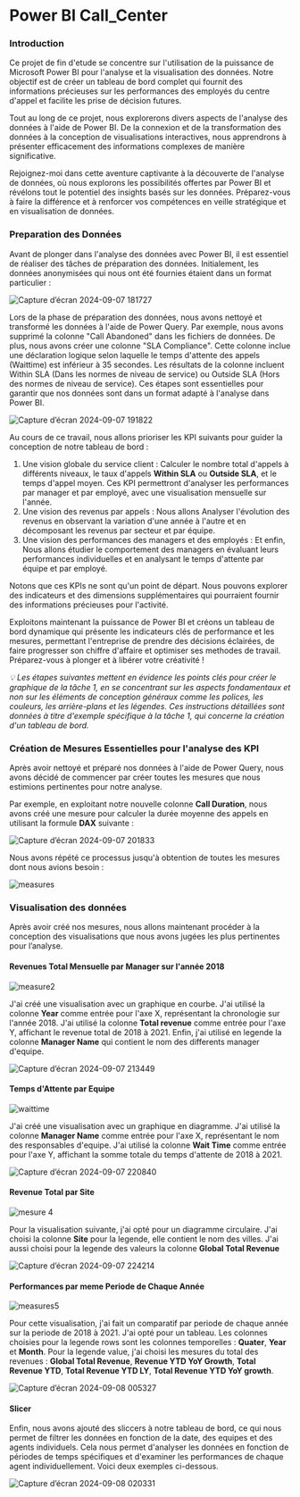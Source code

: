 # Power BI Call_Center
###  Introduction
Ce projet de fin d'etude se concentre sur l'utilisation de la puissance de Microsoft Power BI pour l'analyse et la visualisation des données. Notre objectif est de créer un tableau de bord complet qui fournit des informations précieuses sur les performances des employés du centre d'appel et facilite les prise de décision futures.

Tout au long de ce projet, nous explorerons divers aspects de l'analyse des données à l'aide de Power BI. De la connexion et de la transformation des données à la conception de visualisations interactives, nous apprendrons à présenter efficacement des informations complexes de manière significative.


Rejoignez-moi dans cette aventure captivante à la découverte de l'analyse de données, où nous explorons les possibilités offertes par Power BI et révélons tout le potentiel des insights basés sur les données. Préparez-vous à faire la différence et à renforcer vos compétences en veille stratégique et en visualisation de données.

### Preparation des Données
Avant de plonger dans l'analyse des données avec Power BI, il est essentiel de réaliser des tâches de préparation des données. Initialement, les données anonymisées qui nous ont été fournies étaient dans un format particulier :

![Capture d’écran 2024-09-07 181727](https://github.com/user-attachments/assets/b2cb2294-a54b-43da-bc24-c899f717d58f)

Lors de la phase de préparation des données, nous avons nettoyé et transformé les données à l'aide de Power Query. Par exemple, nous avons supprimé la colonne "Call Abandoned" dans les fichiers de données. De plus, nous avons créer une colonne "SLA Compliance". Cette colonne inclue une déclaration logique selon laquelle le temps d'attente des appels (Waittime) est inférieur à 35 secondes. Les résultats de la colonne incluent Within SLA (Dans les normes de niveau de service) ou Outside SLA (Hors des normes de niveau de service). Ces étapes sont essentielles pour garantir que nos données sont dans un format adapté à l'analyse dans Power BI.

![Capture d’écran 2024-09-07 191822](https://github.com/user-attachments/assets/8f829192-e9fb-4d92-9fcf-8655ae96e4e1)

Au cours de ce travail, nous allons prioriser les KPI suivants pour guider la conception de notre tableau de bord :
1. Une vision globale du service client : Calculer le nombre total d'appels à différents niveaux, le taux d'appels **Within SLA** ou **Outside SLA**, et le temps d'appel moyen. Ces KPI permettront d'analyser les performances par manager et par employé, avec une visualisation mensuelle sur l'année.
2. Une vision des revenus par appels : Nous allons Analyser l'évolution des revenus en observant la variation d'une année à l'autre et en décomposant les revenus par secteur et par équipe.
3. Une vision des performances des managers et des employés : Et enfin, Nous allons étudier le comportement des managers en évaluant leurs performances individuelles et en analysant le temps d'attente par équipe et par employé.

Notons que ces KPIs ne sont qu'un point de départ. Nous pouvons explorer des indicateurs et des dimensions supplémentaires qui pourraient fournir des informations précieuses pour l'activité.

Exploitons maintenant la puissance de Power BI et créons un tableau de bord dynamique qui présente les indicateurs clés de performance et les mesures, permettant l'entreprise de prendre des décisions éclairées, de faire progresser son chiffre d'affaire et optimiser ses methodes de travail. Préparez-vous à plonger et à libérer votre créativité !


*💡 Les étapes suivantes mettent en évidence les points clés pour créer le graphique de la tâche 1, en se concentrant sur les aspects fondamentaux et non sur les éléments de conception généraux comme les polices, les couleurs, les arrière-plans et les légendes. Ces instructions détaillées sont données à titre d'exemple spécifique à la tâche 1, qui concerne la création d'un tableau de bord.*

### Création de Mesures Essentielles pour l'analyse des KPI
Après avoir nettoyé et préparé nos données à l'aide de Power Query, nous avons décidé de commencer par créer toutes les mesures que nous estimions pertinentes pour notre analyse.

Par exemple, en exploitant notre nouvelle colonne **Call Duration**, nous avons créé une mesure pour calculer la durée moyenne des appels en utilisant la formule **DAX** suivante :

![Capture d’écran 2024-09-07 201833](https://github.com/user-attachments/assets/07073af4-5a83-464c-88ce-da34ad1a1e87)

Nous avons répété ce processus jusqu'à obtention de toutes les mesures dont nous avions besoin :

![measures](https://github.com/user-attachments/assets/5ca62e58-3162-4368-b1b4-1a1b8a37b79b)

### Visualisation des données
Après avoir créé nos mesures, nous allons maintenant procéder à la conception des visualisations que nous avons jugées les plus pertinentes pour l’analyse.

#### Revenues Total Mensuelle par Manager sur l'année 2018

![measure2](https://github.com/user-attachments/assets/85e8c30b-3345-418a-96ba-a1d7570deac5)

J'ai créé une visualisation avec un graphique en courbe.
J'ai utilisé la colonne **Year** comme entrée pour l'axe X, représentant la chronologie sur l'année 2018.
J'ai utilisé la colonne **Total revenue** comme entrée pour l'axe Y, affichant le revenue total de 2018 à 2021.
Enfin, j'ai utilisé en legende la colonne **Manager Name** qui contient le nom des differents manager d'equipe.

![Capture d’écran 2024-09-07 213449](https://github.com/user-attachments/assets/44e2f7dc-a632-4cf2-9b58-f576cd5d0906)

#### Temps d'Attente par Equipe

![waittime](https://github.com/user-attachments/assets/9e9b651e-5067-4496-b1ad-bcc0901a1b86)

J'ai créé une visualisation avec un graphique en diagramme.
J'ai utilisé la colonne **Manager Name** comme entrée pour l'axe X, représentant le nom des responsables d'equipe.
J'ai utilisé la colonne **Wait Time** comme entrée pour l'axe Y, affichant la somme totale du temps d'attente de 2018 à 2021.

![Capture d’écran 2024-09-07 220840](https://github.com/user-attachments/assets/b36411d4-0bf3-4288-9e73-010a7007def4)

#### Revenue Total par Site

![mesure 4](https://github.com/user-attachments/assets/d305495b-a885-4ac5-8853-446cb7507305)

Pour la visualisation suivante, j'ai opté pour un diagramme circulaire.
J'ai choisi la colonne **Site** pour la legende, elle contient le nom des villes.
J'ai aussi choisi pour la legende des valeurs la colonne **Global Total Revenue** 

![Capture d’écran 2024-09-07 224214](https://github.com/user-attachments/assets/caaa2be2-5364-4301-8155-57f9f2795a5a)

#### Performances par meme Periode de Chaque Année

![measures5](https://github.com/user-attachments/assets/2cc24223-a550-4318-8543-9c173162095d)

Pour cette visualisation, j'ai fait un comparatif par periode de chaque année sur la periode de 2018 à 2021. J'ai opté pour un tableau.
Les colonnes choisies pour la legende rows sont les colonnes temporelles : **Quater**, **Year** et **Month**.
Pour la legende value, j'ai choisi les mesures du total des revenues : **Global Total Revenue**, **Revenue YTD YoY Growth**, **Total Revenue YTD**, **Total Revenue YTD LY**, **Total Revenue YTD YoY growth**.

![Capture d’écran 2024-09-08 005327](https://github.com/user-attachments/assets/00898eb3-3be5-4534-b602-b2ae0c53f396)

#### Slicer 
Enfin, nous avons ajouté des sliccers à notre tableau de bord, ce qui nous permet de filtrer les données en fonction de la date, des equipes et des agents individuels. Cela nous permet d'analyser les données en fonction de périodes de temps spécifiques et d'examiner les performances de chaque agent individuellement. Voici deux exemples ci-dessous.

![Capture d’écran 2024-09-08 020331](https://github.com/user-attachments/assets/19f2a64c-6abf-4724-92d3-63781b06b816)









